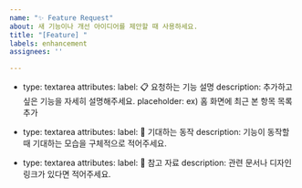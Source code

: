 ```yaml
---
name: "✨ Feature Request"
about: 새 기능이나 개선 아이디어를 제안할 때 사용하세요.
title: "[Feature] "
labels: enhancement
assignees: ''

---
```


- type: textarea
  attributes:
  label: 📋 요청하는 기능 설명
  description: 추가하고 싶은 기능을 자세히 설명해주세요.
  placeholder: ex) 홈 화면에 최근 본 항목 목록 추가

- type: textarea
  attributes:
  label: 🚀 기대하는 동작
  description: 기능이 동작할 때 기대하는 모습을 구체적으로 적어주세요.

- type: textarea
  attributes:
  label: 🔗 참고 자료
  description: 관련 문서나 디자인 링크가 있다면 적어주세요.
